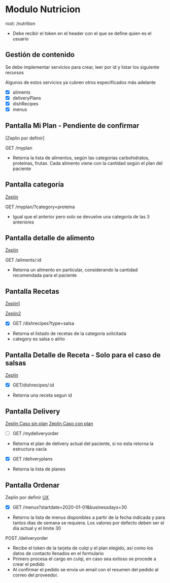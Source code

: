 # Modulo Nutricion

root: /nutrition

- Debe recibir el token en el header con el que se define quien es el usuario

## Gestión de contenido

Se debe implementar servicios para crear, leer por id y listar los siguiente recursos

Algunos de estos servicios ya cubren otros especificados más adelante

- [x] aliments
- [x] deliveryPlans
- [x] dishRecipes
- [x] menus

## Pantalla Mi Plan - **Pendiente de confirmar**

[Zeplin por definir]

GET /myplan

- Retorna la lista de alimentos, según las categorías carbohidratos, proteinas, frutas. Cada alimento viene con la cantidad según el plan del paciente

## Pantalla categoría

[Zeplin](https://zpl.io/29RdqEp)

GET /myplan/?category=proteina

- Igual que el anterior pero solo se devuelve una categoría de las 3 anteriores

## Pantalla detalle de alimento

[Zeplin](https://zpl.io/amNRDk3)

GET /aliments/:id

- Retorna un alimento en particular, considerando la cantidad recomendada para el paciente

## Pantalla Recetas

[Zeplin1](https://zpl.io/aR8wMOp)

[Zeplin2](https://zpl.io/2Z130lE)

- [x] GET /dishrecipes?type=salsa

- Retorna el listado de recetas de la categoria solicitada
- category es salsa o aliño

## Pantalla Detalle de Receta - **Solo para el caso de salsas**

[Zeplin](https://zpl.io/awedLjg)

- [x] GET/dishrecipes/:id

- Retorna una receta segun id

## Pantalla Delivery

[Zeplin Caso sin plan](https://zpl.io/aR8wMxg)
[Zeplin Caso con plan](https://zpl.io/b6EwOqK)

- [ ] GET /mydeliveryorder

- Retorna el plan de delivery actual del paciente, si no esta retorna la estructura vacía

- [x] GET /deliveryplans

- Retorna la lista de planes

## Pantalla Ordenar

Zeplin por definir
[UX](https://www.figma.com/file/6d878V4JEcURRrpRv7FoPa/Compra-nutricion?node-id=0%3A1)

- [x] GET /menus?startdate=2020-01-01&businessdays=30

- Retorno la lista de menus disponibles a partir de la fecha indicada y para tantos dias de semana se requiera. Los valores por defecto deben ser el dia actual y el limite 30

POST /deliveryorder

- Recibe el token de la tarjeta de culqi y el plan elegido, así como los datos de contacto llenados en el formulario
- Primero procesa el cargo en culqi, en caso sea exitoso se procede a crear el pedido
- Al confirmar el pedido se envía un email con el resumen del pedido al correo del proveedor.
